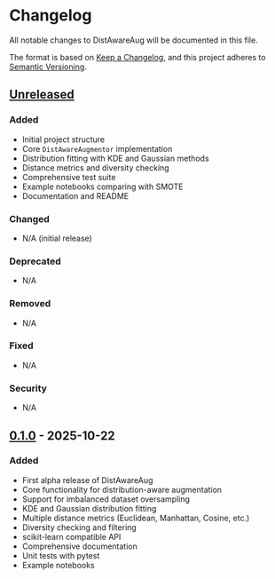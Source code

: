 # Changelog

All notable changes to DistAwareAug will be documented in this file.

The format is based on [Keep a Changelog](https://keepachangelog.com/en/1.0.0/),
and this project adheres to [Semantic Versioning](https://semver.org/spec/v2.0.0.html).

## [Unreleased]

### Added
- Initial project structure
- Core `DistAwareAugmentor` implementation
- Distribution fitting with KDE and Gaussian methods
- Distance metrics and diversity checking
- Comprehensive test suite
- Example notebooks comparing with SMOTE
- Documentation and README

### Changed
- N/A (initial release)

### Deprecated
- N/A

### Removed
- N/A

### Fixed
- N/A

### Security
- N/A

## [0.1.0] - 2025-10-22

### Added
- First alpha release of DistAwareAug
- Core functionality for distribution-aware augmentation
- Support for imbalanced dataset oversampling
- KDE and Gaussian distribution fitting
- Multiple distance metrics (Euclidean, Manhattan, Cosine, etc.)
- Diversity checking and filtering
- scikit-learn compatible API
- Comprehensive documentation
- Unit tests with pytest
- Example notebooks

[Unreleased]: https://github.com/Ayo-Cyber/DistAwareAug/compare/v0.1.0...HEAD
[0.1.0]: https://github.com/Ayo-Cyber/DistAwareAug/releases/tag/v0.1.0
